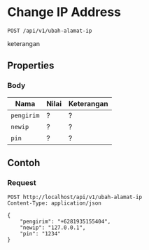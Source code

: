 # Change IP Address
```http
POST /api/v1/ubah-alamat-ip
```
keterangan
## Properties
### Body
Nama  | Nilai | Keterangan
--- | --- | ---
<code>pengirim</code> | ? | ?
<code>newip</code> | ? | ?
<code>pin</code> | ? | ?

## Contoh

### Request
```http
POST http://localhost/api/v1/ubah-alamat-ip
Content-Type: application/json

{
    "pengirim": "+6281935155404",
    "newip": "127.0.0.1",
    "pin": "1234"
}
```
